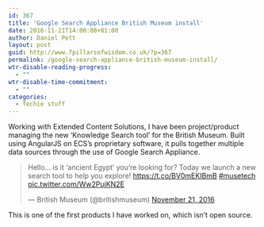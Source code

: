 ```yaml
---
id: 367
title: 'Google Search Appliance British Museum install'
date: 2016-11-21T14:00:08+01:00
author: Daniel Pett
layout: post
guid: http://www.7pillarsofwisdom.co.uk/?p=367
permalink: /google-search-appliance-british-museum-install/
wtr-disable-reading-progress:
  - ""
wtr-disable-time-commitment:
  - ""
categories:
  - Techie stuff
---
```

Working with Extended Content Solutions, I have been project/product managing the new &#8216;Knowledge Search tool&#8217; for the British Museum. Built using AngularJS on ECS&#8217;s proprietary software, it pulls together multiple data sources through the use of Google Search Appliance.

<blockquote class="twitter-tweet" data-width="500" data-dnt="true">
  <p lang="en" dir="ltr">
    Hello… is it ‘ancient Egypt’ you’re looking for? Today we launch a new search tool to help you explore! <a href="https://t.co/BV0mEKIBmB">https://t.co/BV0mEKIBmB</a> <a href="https://twitter.com/hashtag/musetech?src=hash&ref_src=twsrc%5Etfw">#musetech</a> <a href="https://t.co/Ww2PujKN2E">pic.twitter.com/Ww2PujKN2E</a>
  </p>

  <p>
    &mdash; British Museum (@britishmuseum) <a href="https://twitter.com/britishmuseum/status/800676280970674176?ref_src=twsrc%5Etfw">November 21, 2016</a>
  </p>
</blockquote>



This is one of the first products I have worked on, which isn&#8217;t open source.
